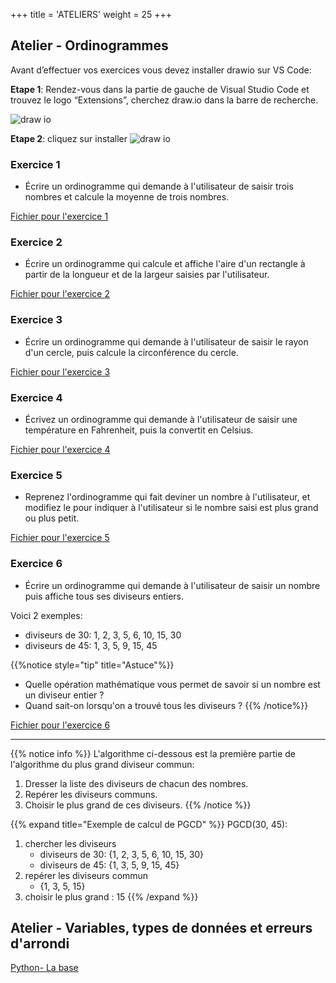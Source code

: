 +++
title = 'ATELIERS'
weight = 25
+++



## Atelier - Ordinogrammes

Avant d’effectuer vos exercices vous devez installer drawio sur VS Code:

**Etape 1**: Rendez-vous dans la partie de gauche de Visual Studio Code et trouvez le logo “Extensions”, cherchez draw.io dans la barre de recherche.

![draw io](../drawio.png?width=30vw)

**Etape 2**: cliquez sur installer
![draw io](../drawio_installation.png?width=30vw)

### Exercice 1

- Écrire un ordinogramme qui demande à l'utilisateur de saisir trois nombres et calcule la moyenne de trois nombres.

[Fichier pour l'exercice 1](../atelier-ordino1.drawio)

### Exercice 2

- Écrire un ordinogramme qui calcule et affiche l'aire d'un rectangle à partir de la longueur et de la largeur saisies par l'utilisateur.

[Fichier pour l'exercice 2](../atelier-ordino2.drawio)

### Exercice 3

- Écrire un ordinogramme qui demande à l'utilisateur de saisir le rayon d'un cercle, puis calcule la circonférence du cercle.

[Fichier pour l'exercice 3](../atelier-ordino3.drawio)

### Exercice 4

- Écrivez un ordinogramme qui demande à l'utilisateur de saisir une température en Fahrenheit, puis la convertit en Celsius.

[Fichier pour l'exercice 4](../atelier-ordino4.drawio)

### Exercice 5

- Reprenez l'ordinogramme qui fait deviner un nombre à l'utilisateur, et modifiez le pour indiquer à l'utilisateur si le nombre saisi est plus grand ou plus petit.

[Fichier pour l'exercice 5](../atelier-ordino5.drawio)

### Exercice 6

- Écrire un ordinogramme qui demande à l'utilisateur de saisir un nombre puis affiche tous ses diviseurs entiers.

Voici 2 exemples:
- diviseurs de 30: 1, 2, 3, 5, 6, 10, 15, 30
- diviseurs de 45: 1, 3, 5, 9, 15, 45

{{%notice style="tip" title="Astuce"%}}
- Quelle opération mathématique vous permet de savoir si un nombre est un diviseur entier ?
- Quand sait-on lorsqu'on a trouvé tous les diviseurs ?
{{% /notice%}}

[Fichier pour l'exercice 6](../atelier-ordino6.drawio)

--- 

{{% notice info %}}
L'algorithme ci-dessous est la première partie de l'algorithme du plus grand diviseur commun:

1. Dresser la liste des diviseurs de chacun des nombres.
1. Repérer les diviseurs communs.
1. Choisir le plus grand de ces diviseurs.
{{% /notice %}}

{{% expand title="Exemple de calcul de PGCD" %}}
PGCD(30, 45):
1. chercher les diviseurs
    - diviseurs de 30: {1, 2, 3, 5, 6, 10, 15, 30} 
    - diviseurs de 45: {1, 3, 5, 9, 15, 45}
1. repérer les diviseurs commun
    - {1, 3, 5, 15}
1. choisir le plus grand : 15
{{% /expand %}}


## Atelier - Variables, types de données et erreurs d'arrondi

[Python- La base](../atelier-base.ipynb)
